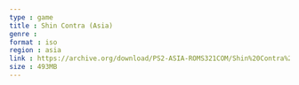 ```yaml
---
type : game
title : Shin Contra (Asia)
genre : 
format : iso
region : asia
link : https://archive.org/download/PS2-ASIA-ROMS321COM/Shin%20Contra%20%28Asia%29.7z
size : 493MB
---
```

